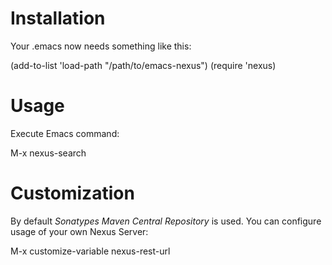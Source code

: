 # Installation 

Your .emacs now needs something like this:

  (add-to-list 'load-path "/path/to/emacs-nexus")
  (require 'nexus)

# Usage 

Execute Emacs command:

  M-x nexus-search

# Customization

By default *Sonatypes Maven Central Repository*  is used. You can configure usage of your own Nexus Server:

 M-x customize-variable nexus-rest-url
